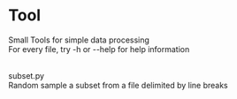 Tool
====

Small Tools for simple data processing<br />
For every file, try -h or --help for help information<br />
<br />

subset.py<br />
Random sample a subset from a file delimited by line breaks
